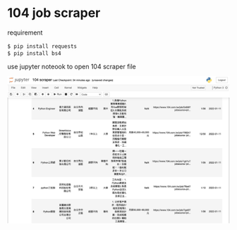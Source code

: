 # 104 job scraper

requirement

```command=
$ pip install requests
$ pip install bs4
```

use jupyter noteook to open 104 scraper file

![image](https://github.com/bruce-ycyang/104job-scraper/blob/master/screenshot.png)
